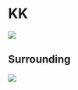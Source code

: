 ﻿# KK 

<img src="https://img.xmummap.com/G_KK_logo.png" >

## Surrounding

<img src="https://img.xmummap.com/G_kk_surd.webp" >
